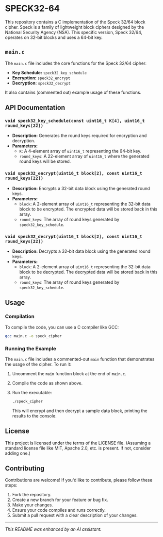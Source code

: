 # SPECK32-64

This repository contains a C implementation of the Speck 32/64 block cipher. Speck is a family of lightweight block ciphers designed by the National Security Agency (NSA). This specific version, Speck 32/64, operates on 32-bit blocks and uses a 64-bit key.

## `main.c`

The `main.c` file includes the core functions for the Speck 32/64 cipher:

*   **Key Schedule:** `speck32_key_schedule`
*   **Encryption:** `speck32_encrypt`
*   **Decryption:** `speck32_decrypt`

It also contains (commented out) example usage of these functions.

## API Documentation

### `void speck32_key_schedule(const uint16_t K[4], uint16_t round_keys[22])`

*   **Description:** Generates the round keys required for encryption and decryption.
*   **Parameters:**
    *   `K`: A 4-element array of `uint16_t` representing the 64-bit key.
    *   `round_keys`: A 22-element array of `uint16_t` where the generated round keys will be stored.

### `void speck32_encrypt(uint16_t block[2], const uint16_t round_keys[22])`

*   **Description:** Encrypts a 32-bit data block using the generated round keys.
*   **Parameters:**
    *   `block`: A 2-element array of `uint16_t` representing the 32-bit data block to be encrypted. The encrypted data will be stored back in this array.
    *   `round_keys`: The array of round keys generated by `speck32_key_schedule`.

### `void speck32_decrypt(uint16_t block[2], const uint16_t round_keys[22])`

*   **Description:** Decrypts a 32-bit data block using the generated round keys.
*   **Parameters:**
    *   `block`: A 2-element array of `uint16_t` representing the 32-bit data block to be decrypted. The decrypted data will be stored back in this array.
    *   `round_keys`: The array of round keys generated by `speck32_key_schedule`.

## Usage

### Compilation

To compile the code, you can use a C compiler like GCC:

```bash
gcc main.c -o speck_cipher
```

### Running the Example

The `main.c` file includes a commented-out `main` function that demonstrates the usage of the cipher. To run it:

1.  Uncomment the `main` function block at the end of `main.c`.
2.  Compile the code as shown above.
3.  Run the executable:

    ```bash
    ./speck_cipher
    ```

    This will encrypt and then decrypt a sample data block, printing the results to the console.

## License

This project is licensed under the terms of the LICENSE file. (Assuming a standard license file like MIT, Apache 2.0, etc. is present. If not, consider adding one.)

## Contributing

Contributions are welcome! If you'd like to contribute, please follow these steps:

1.  Fork the repository.
2.  Create a new branch for your feature or bug fix.
3.  Make your changes.
4.  Ensure your code compiles and runs correctly.
5.  Submit a pull request with a clear description of your changes.

---
*This README was enhanced by an AI assistant.*
